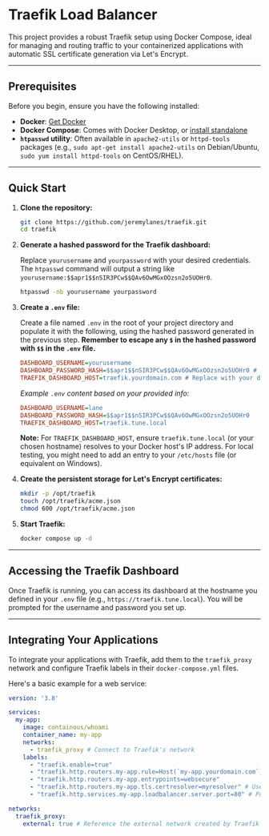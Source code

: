 # Traefik Load Balancer

This project provides a robust Traefik setup using Docker Compose, ideal for managing and routing traffic to your containerized applications with automatic SSL certificate generation via Let's Encrypt.

---

## Prerequisites

Before you begin, ensure you have the following installed:

* **Docker**: [Get Docker](https://docs.docker.com/get-docker/)
* **Docker Compose**: Comes with Docker Desktop, or [install standalone](https://docs.docker.com/compose/install/)
* **`htpasswd` utility**: Often available in `apache2-utils` or `httpd-tools` packages (e.g., `sudo apt-get install apache2-utils` on Debian/Ubuntu, `sudo yum install httpd-tools` on CentOS/RHEL).

---

## Quick Start

1.  **Clone the repository:**

    ```bash
    git clone https://github.com/jeremylanes/traefik.git
    cd traefik
    ```

2.  **Generate a hashed password for the Traefik dashboard:**

    Replace `yourusername` and `yourpassword` with your desired credentials. The `htpasswd` command will output a string like `yourusername:$$apr1$$nSIR3PCw$$QAv6OwMGxOOzsn2o5UOHr0`.

    ```bash
    htpasswd -nb yourusername yourpassword
    ```

3.  **Create a `.env` file:**

    Create a file named `.env` in the root of your project directory and populate it with the following, using the hashed password generated in the previous step. **Remember to escape any `$` in the hashed password with `$$` in the `.env` file.**

    ```ini
    DASHBOARD_USERNAME=yourusername
    DASHBOARD_PASSWORD_HASH=$$apr1$$nSIR3PCw$$QAv6OwMGxOOzsn2o5UOHr0 # Example: replace with your generated hash, escaping '$'
    TRAEFIK_DASHBOARD_HOST=traefik.yourdomain.com # Replace with your desired dashboard hostname
    ```

    *Example `.env` content based on your provided info:*

    ```ini
    DASHBOARD_USERNAME=lane
    DASHBOARD_PASSWORD_HASH=$$apr1$$nSIR3PCw$$QAv6OwMGxOOzsn2o5UOHr0
    TRAEFIK_DASHBOARD_HOST=traefik.tune.local
    ```

    **Note:** For `TRAEFIK_DASHBOARD_HOST`, ensure `traefik.tune.local` (or your chosen hostname) resolves to your Docker host's IP address. For local testing, you might need to add an entry to your `/etc/hosts` file (or equivalent on Windows).

4.  **Create the persistent storage for Let's Encrypt certificates:**

    ```bash
    mkdir -p /opt/traefik
    touch /opt/traefik/acme.json
    chmod 600 /opt/traefik/acme.json
    ```

5.  **Start Traefik:**

    ```bash
    docker compose up -d
    ```

---

## Accessing the Traefik Dashboard

Once Traefik is running, you can access its dashboard at the hostname you defined in your `.env` file (e.g., `https://traefik.tune.local`). You will be prompted for the username and password you set up.

---

## Integrating Your Applications

To integrate your applications with Traefik, add them to the `traefik_proxy` network and configure Traefik labels in their `docker-compose.yml` files.

Here's a basic example for a web service:

```yaml
version: '3.8'

services:
  my-app:
    image: containous/whoami
    container_name: my-app
    networks:
      - traefik_proxy # Connect to Traefik's network
    labels:
      - "traefik.enable=true"
      - "traefik.http.routers.my-app.rule=Host(`my-app.yourdomain.com`)" # Your application's domain
      - "traefik.http.routers.my-app.entrypoints=websecure"
      - "traefik.http.routers.my-app.tls.certresolver=myresolver" # Use Let's Encrypt
      - "traefik.http.services.my-app.loadbalancer.server.port=80" # Port your application listens on

networks:
  traefik_proxy:
    external: true # Reference the external network created by Traefik